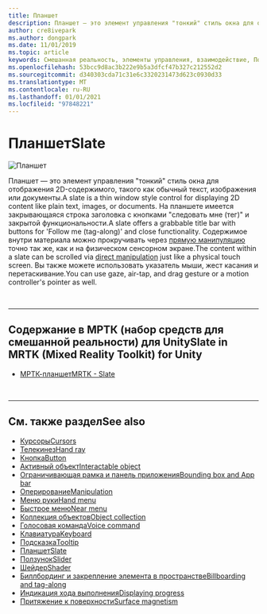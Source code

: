 ```yaml
---
title: Планшет
description: Планшет — это элемент управления "тонкий" стиль окна для отображения 2D-содержимого.
author: cre8ivepark
ms.author: dongpark
ms.date: 11/01/2019
ms.topic: article
keywords: Смешанная реальность, элементы управления, взаимодействие, Пользовательский интерфейс, UX, гарнитура смешанной реальности, гарнитура Windows Mixed Reality, гарнитура виртуальной реальности, HoloLens, планшет, МРТК, набор средств для смешанной реальности
ms.openlocfilehash: 53bcc9d8ac3b222e9b5a3dfcf47b327c212552d2
ms.sourcegitcommit: d340303cda71c31e6c3320231473d623c0930d33
ms.translationtype: MT
ms.contentlocale: ru-RU
ms.lasthandoff: 01/01/2021
ms.locfileid: "97848221"
---
```

# <a name="slate"></a><span data-ttu-id="cab37-104">Планшет</span><span class="sxs-lookup"><span data-stu-id="cab37-104">Slate</span></span>

![Планшет](images/UX_Hero_Slate.jpg)

<span data-ttu-id="cab37-106">Планшет — это элемент управления "тонкий" стиль окна для отображения 2D-содержимого, такого как обычный текст, изображения или документы.</span><span class="sxs-lookup"><span data-stu-id="cab37-106">A slate is a thin window style control for displaying 2D content like plain text, images, or documents.</span></span> <span data-ttu-id="cab37-107">На планшете имеется закрывающаяся строка заголовка с кнопками "следовать мне (тег)" и закрытой функциональности.</span><span class="sxs-lookup"><span data-stu-id="cab37-107">A slate offers a grabbable title bar with buttons for 'Follow me (tag-along)' and close functionality.</span></span> <span data-ttu-id="cab37-108">Содержимое внутри материала можно прокручивать через [прямую манипуляцию](direct-manipulation.md#2d-slate-interaction) точно так же, как и на физическом сенсорном экране.</span><span class="sxs-lookup"><span data-stu-id="cab37-108">The content within a slate can be scrolled via [direct manipulation](direct-manipulation.md#2d-slate-interaction) just like a physical touch screen.</span></span> <span data-ttu-id="cab37-109">Вы также можете использовать указатель мыши, жест касания и перетаскивание.</span><span class="sxs-lookup"><span data-stu-id="cab37-109">You can use gaze, air-tap, and drag gesture or a motion controller's pointer as well.</span></span>

<br>

---

## <a name="slate-in-mrtk-mixed-reality-toolkit-for-unity"></a><span data-ttu-id="cab37-110">Содержание в МРТК (набор средств для смешанной реальности) для Unity</span><span class="sxs-lookup"><span data-stu-id="cab37-110">Slate in MRTK (Mixed Reality Toolkit) for Unity</span></span>

* [<span data-ttu-id="cab37-111">МРТК-планшет</span><span class="sxs-lookup"><span data-stu-id="cab37-111">MRTK - Slate</span></span>](https://microsoft.github.io/MixedRealityToolkit-Unity/Documentation/README_Slate.html)

<br>

---

## <a name="see-also"></a><span data-ttu-id="cab37-112">См. также раздел</span><span class="sxs-lookup"><span data-stu-id="cab37-112">See also</span></span>

* [<span data-ttu-id="cab37-113">Курсоры</span><span class="sxs-lookup"><span data-stu-id="cab37-113">Cursors</span></span>](cursors.md)
* [<span data-ttu-id="cab37-114">Телекинез</span><span class="sxs-lookup"><span data-stu-id="cab37-114">Hand ray</span></span>](point-and-commit.md)
* [<span data-ttu-id="cab37-115">Кнопка</span><span class="sxs-lookup"><span data-stu-id="cab37-115">Button</span></span>](button.md)
* [<span data-ttu-id="cab37-116">Активный объект</span><span class="sxs-lookup"><span data-stu-id="cab37-116">Interactable object</span></span>](interactable-object.md)
* [<span data-ttu-id="cab37-117">Ограничивающая рамка и панель приложения</span><span class="sxs-lookup"><span data-stu-id="cab37-117">Bounding box and App bar</span></span>](app-bar-and-bounding-box.md)
* [<span data-ttu-id="cab37-118">Оперирование</span><span class="sxs-lookup"><span data-stu-id="cab37-118">Manipulation</span></span>](direct-manipulation.md)
* [<span data-ttu-id="cab37-119">Меню руки</span><span class="sxs-lookup"><span data-stu-id="cab37-119">Hand menu</span></span>](hand-menu.md)
* [<span data-ttu-id="cab37-120">Быстрое меню</span><span class="sxs-lookup"><span data-stu-id="cab37-120">Near menu</span></span>](near-menu.md)
* [<span data-ttu-id="cab37-121">Коллекция объектов</span><span class="sxs-lookup"><span data-stu-id="cab37-121">Object collection</span></span>](object-collection.md)
* [<span data-ttu-id="cab37-122">Голосовая команда</span><span class="sxs-lookup"><span data-stu-id="cab37-122">Voice command</span></span>](voice-input.md)
* [<span data-ttu-id="cab37-123">Клавиатура</span><span class="sxs-lookup"><span data-stu-id="cab37-123">Keyboard</span></span>](keyboard.md)
* [<span data-ttu-id="cab37-124">Подсказка</span><span class="sxs-lookup"><span data-stu-id="cab37-124">Tooltip</span></span>](tooltip.md)
* [<span data-ttu-id="cab37-125">Планшет</span><span class="sxs-lookup"><span data-stu-id="cab37-125">Slate</span></span>](slate.md)
* [<span data-ttu-id="cab37-126">Ползунок</span><span class="sxs-lookup"><span data-stu-id="cab37-126">Slider</span></span>](slider.md)
* [<span data-ttu-id="cab37-127">Шейдер</span><span class="sxs-lookup"><span data-stu-id="cab37-127">Shader</span></span>](shader.md)
* [<span data-ttu-id="cab37-128">Биллбординг и закрепление элемента в пространстве</span><span class="sxs-lookup"><span data-stu-id="cab37-128">Billboarding and tag-along</span></span>](billboarding-and-tag-along.md)
* [<span data-ttu-id="cab37-129">Индикация хода выполнения</span><span class="sxs-lookup"><span data-stu-id="cab37-129">Displaying progress</span></span>](progress.md)
* [<span data-ttu-id="cab37-130">Притяжение к поверхности</span><span class="sxs-lookup"><span data-stu-id="cab37-130">Surface magnetism</span></span>](surface-magnetism.md)

